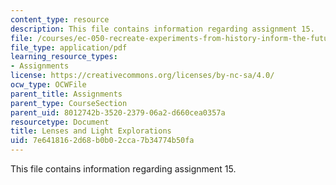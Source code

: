 ```yaml
---
content_type: resource
description: This file contains information regarding assignment 15.
file: /courses/ec-050-recreate-experiments-from-history-inform-the-future-from-the-past-galileo-january-iap-2010/7e6418162d68b0b02cca7b34774b50fa_MITEC_050IAP10_assn15.pdf
file_type: application/pdf
learning_resource_types:
- Assignments
license: https://creativecommons.org/licenses/by-nc-sa/4.0/
ocw_type: OCWFile
parent_title: Assignments
parent_type: CourseSection
parent_uid: 8012742b-3520-2379-06a2-d660cea0357a
resourcetype: Document
title: Lenses and Light Explorations
uid: 7e641816-2d68-b0b0-2cca-7b34774b50fa
---
```

This file contains information regarding assignment 15.
